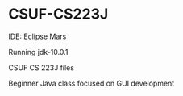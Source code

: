 # CSUF-CS223J

IDE: Eclipse Mars

Running jdk-10.0.1

CSUF CS 223J files

Beginner Java class focused on GUI development
